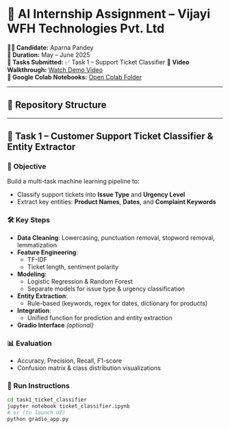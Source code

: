 # 🤖 AI Internship Assignment – Vijayi WFH Technologies Pvt. Ltd

**👩‍💻 Candidate:** Aparna Pandey  
**📆 Duration:** May – June 2025  
**📂 Tasks Submitted:** ✅ Task 1 – Support Ticket Classifier 
**🎥 Video Walkthrough:** [Watch Demo Video](https://drive.google.com/drive/u/1/folders/1gSsVl_fWdiG-YFsKaqPMqclJs8ZvJX9x)  
**📓 Google Colab Notebooks:** [Open Colab Folder](https://drive.google.com/drive/u/1/folders/1gSsVl_fWdiG-YFsKaqPMqclJs8ZvJX9x)

---

## 📁 Repository Structure


---

## 🧾 Task 1 – Customer Support Ticket Classifier & Entity Extractor

### 🎯 Objective

Build a multi-task machine learning pipeline to:
- Classify support tickets into **Issue Type** and **Urgency Level**
- Extract key entities: **Product Names**, **Dates**, and **Complaint Keywords**

### 🛠️ Key Steps

- **Data Cleaning**: Lowercasing, punctuation removal, stopword removal, lemmatization
- **Feature Engineering**: 
  - TF-IDF
  - Ticket length, sentiment polarity
- **Modeling**:
  - Logistic Regression & Random Forest
  - Separate models for issue type & urgency classification
- **Entity Extraction**:
  - Rule-based (keywords, regex for dates, dictionary for products)
- **Integration**:
  - Unified function for prediction and entity extraction
- **Gradio Interface** *(optional)*

### 📊 Evaluation

- Accuracy, Precision, Recall, F1-score
- Confusion matrix & class distribution visualizations

### 🚀 Run Instructions

```bash
cd task1_ticket_classifier
jupyter notebook ticket_classifier.ipynb
# or (to launch UI)
python gradio_app.py



